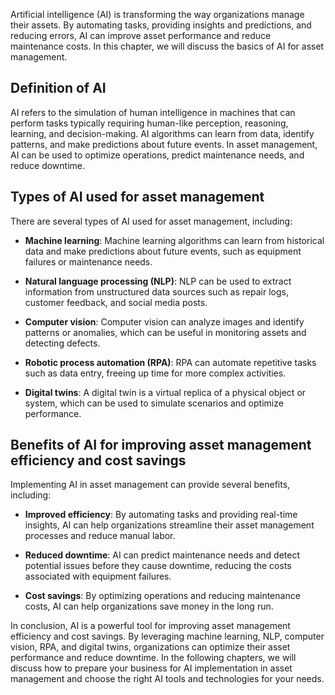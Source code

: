 

Artificial intelligence (AI) is transforming the way organizations manage their assets. By automating tasks, providing insights and predictions, and reducing errors, AI can improve asset performance and reduce maintenance costs. In this chapter, we will discuss the basics of AI for asset management.

Definition of AI
----------------

AI refers to the simulation of human intelligence in machines that can perform tasks typically requiring human-like perception, reasoning, learning, and decision-making. AI algorithms can learn from data, identify patterns, and make predictions about future events. In asset management, AI can be used to optimize operations, predict maintenance needs, and reduce downtime.

Types of AI used for asset management
-------------------------------------

There are several types of AI used for asset management, including:

* **Machine learning**: Machine learning algorithms can learn from historical data and make predictions about future events, such as equipment failures or maintenance needs.

* **Natural language processing (NLP)**: NLP can be used to extract information from unstructured data sources such as repair logs, customer feedback, and social media posts.

* **Computer vision**: Computer vision can analyze images and identify patterns or anomalies, which can be useful in monitoring assets and detecting defects.

* **Robotic process automation (RPA)**: RPA can automate repetitive tasks such as data entry, freeing up time for more complex activities.

* **Digital twins**: A digital twin is a virtual replica of a physical object or system, which can be used to simulate scenarios and optimize performance.

Benefits of AI for improving asset management efficiency and cost savings
-------------------------------------------------------------------------

Implementing AI in asset management can provide several benefits, including:

* **Improved efficiency**: By automating tasks and providing real-time insights, AI can help organizations streamline their asset management processes and reduce manual labor.

* **Reduced downtime**: AI can predict maintenance needs and detect potential issues before they cause downtime, reducing the costs associated with equipment failures.

* **Cost savings**: By optimizing operations and reducing maintenance costs, AI can help organizations save money in the long run.

In conclusion, AI is a powerful tool for improving asset management efficiency and cost savings. By leveraging machine learning, NLP, computer vision, RPA, and digital twins, organizations can optimize their asset performance and reduce downtime. In the following chapters, we will discuss how to prepare your business for AI implementation in asset management and choose the right AI tools and technologies for your needs.
